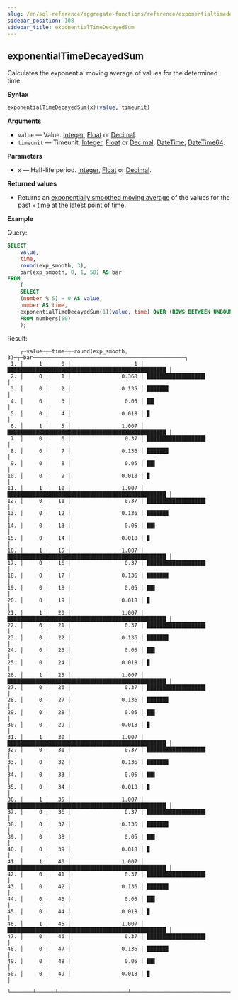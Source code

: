 ```yaml
---
slug: /en/sql-reference/aggregate-functions/reference/exponentialtimedecayedsum
sidebar_position: 108
sidebar_title: exponentialTimeDecayedSum
---
```


## exponentialTimeDecayedSum

Calculates the exponential moving average of values for the determined time.

**Syntax**

```sql
exponentialTimeDecayedSum(x)(value, timeunit)
```

**Arguments**

- `value` — Value. [Integer](../../../sql-reference/data-types/int-uint.md), [Float](../../../sql-reference/data-types/float.md) or [Decimal](../../../sql-reference/data-types/decimal.md).
- `timeunit` — Timeunit. [Integer](../../../sql-reference/data-types/int-uint.md), [Float](../../../sql-reference/data-types/float.md) or [Decimal](../../../sql-reference/data-types/decimal.md), [DateTime](../../data-types/datetime.md), [DateTime64](../../data-types/datetime64.md).

**Parameters**

- `x` — Half-life period. [Integer](../../../sql-reference/data-types/int-uint.md), [Float](../../../sql-reference/data-types/float.md) or [Decimal](../../../sql-reference/data-types/decimal.md).

**Returned values**

- Returns an [exponentially smoothed moving average](https://en.wikipedia.org/wiki/Moving_average#Exponential_moving_average) of the values for the past `x` time at the latest point of time.

**Example**

Query:

```sql
SELECT
    value,
    time,
    round(exp_smooth, 3),
    bar(exp_smooth, 0, 1, 50) AS bar
FROM
    (
    SELECT
    (number % 5) = 0 AS value,
    number AS time,
    exponentialTimeDecayedSum(1)(value, time) OVER (ROWS BETWEEN UNBOUNDED PRECEDING AND CURRENT ROW) AS exp_smooth
    FROM numbers(50)
    );
```

Result:

```response
    ┌─value─┬─time─┬─round(exp_smooth, 3)─┬─bar────────────────────────────────────────────────┐
 1. │     1 │    0 │                    1 │ ██████████████████████████████████████████████████ │
 2. │     0 │    1 │                0.368 │ ██████████████████▍                                │
 3. │     0 │    2 │                0.135 │ ██████▊                                            │
 4. │     0 │    3 │                 0.05 │ ██▍                                                │
 5. │     0 │    4 │                0.018 │ ▉                                                  │
 6. │     1 │    5 │                1.007 │ ██████████████████████████████████████████████████ │
 7. │     0 │    6 │                 0.37 │ ██████████████████▌                                │
 8. │     0 │    7 │                0.136 │ ██████▊                                            │
 9. │     0 │    8 │                 0.05 │ ██▌                                                │
10. │     0 │    9 │                0.018 │ ▉                                                  │
11. │     1 │   10 │                1.007 │ ██████████████████████████████████████████████████ │
12. │     0 │   11 │                 0.37 │ ██████████████████▌                                │
13. │     0 │   12 │                0.136 │ ██████▊                                            │
14. │     0 │   13 │                 0.05 │ ██▌                                                │
15. │     0 │   14 │                0.018 │ ▉                                                  │
16. │     1 │   15 │                1.007 │ ██████████████████████████████████████████████████ │
17. │     0 │   16 │                 0.37 │ ██████████████████▌                                │
18. │     0 │   17 │                0.136 │ ██████▊                                            │
19. │     0 │   18 │                 0.05 │ ██▌                                                │
20. │     0 │   19 │                0.018 │ ▉                                                  │
21. │     1 │   20 │                1.007 │ ██████████████████████████████████████████████████ │
22. │     0 │   21 │                 0.37 │ ██████████████████▌                                │
23. │     0 │   22 │                0.136 │ ██████▊                                            │
24. │     0 │   23 │                 0.05 │ ██▌                                                │
25. │     0 │   24 │                0.018 │ ▉                                                  │
26. │     1 │   25 │                1.007 │ ██████████████████████████████████████████████████ │
27. │     0 │   26 │                 0.37 │ ██████████████████▌                                │
28. │     0 │   27 │                0.136 │ ██████▊                                            │
29. │     0 │   28 │                 0.05 │ ██▌                                                │
30. │     0 │   29 │                0.018 │ ▉                                                  │
31. │     1 │   30 │                1.007 │ ██████████████████████████████████████████████████ │
32. │     0 │   31 │                 0.37 │ ██████████████████▌                                │
33. │     0 │   32 │                0.136 │ ██████▊                                            │
34. │     0 │   33 │                 0.05 │ ██▌                                                │
35. │     0 │   34 │                0.018 │ ▉                                                  │
36. │     1 │   35 │                1.007 │ ██████████████████████████████████████████████████ │
37. │     0 │   36 │                 0.37 │ ██████████████████▌                                │
38. │     0 │   37 │                0.136 │ ██████▊                                            │
39. │     0 │   38 │                 0.05 │ ██▌                                                │
40. │     0 │   39 │                0.018 │ ▉                                                  │
41. │     1 │   40 │                1.007 │ ██████████████████████████████████████████████████ │
42. │     0 │   41 │                 0.37 │ ██████████████████▌                                │
43. │     0 │   42 │                0.136 │ ██████▊                                            │
44. │     0 │   43 │                 0.05 │ ██▌                                                │
45. │     0 │   44 │                0.018 │ ▉                                                  │
46. │     1 │   45 │                1.007 │ ██████████████████████████████████████████████████ │
47. │     0 │   46 │                 0.37 │ ██████████████████▌                                │
48. │     0 │   47 │                0.136 │ ██████▊                                            │
49. │     0 │   48 │                 0.05 │ ██▌                                                │
50. │     0 │   49 │                0.018 │ ▉                                                  │
    └───────┴──────┴──────────────────────┴────────────────────────────────────────────────────┘
```